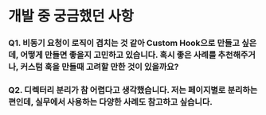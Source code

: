 # 개발 중 궁금했던 사항

### Q1. 비동기 요청이 로직이 겹치는 것 같아 Custom Hook으로 만들고 싶은데, 어떻게 만들면 좋을지 고민하고 있습니다. 혹시 좋은 사례를 추천해주거나, 커스텀 훅을 만들때 고려할 만한 것이 있을까요?

### Q2. 디렉터리 분리가 참 어렵다고 생각했습니다. 저는 페이지별로 분리하는 편인데, 실무에서 사용하는 다양한 사례도 참고하고 싶습니다.


